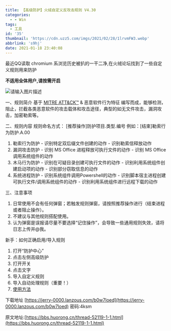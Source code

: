 ```yaml
---
title: 【高级防护】火绒自定义反攻击规则 V4.30
categories:
  - - Win
tags:
  - 工具
id: '35'
thumbnail: 'https://cdn.uzz5.com/imgs/2021/02/28/1lrvmFW3.webp'
abbrlink: 's9hj'
date: 2021-01-18 23:40:08
---
```



最近QQ读取 chromium 系浏览历史被扒的一干二净,在火绒论坛找到了一些自定义规则用来防护 

**不适用全体用户,请按需开启** 

![请输入图片描述](https://cdn.uzz5.com/imgs/2021/02/28/9nMQPy7M.webp "请输入图片描述") 

一、规则简介 
基于 [MITRE ATT&CK™](https://attack.mitre.org/) & 恶意软件行为特征 编写而成，能够检测，阻止，拦截各类恶意软件的攻击载体和攻击途径，典型的如无文件攻击，漏洞攻击，加密勒索等。 

二、规则内容 规则命名方式： \[推荐操作\]防护项目.类型.编号 例如：\[结束\]勒索行为防护.A.00 

1. 勒索行为防护 - 识别特定双后缀文件创建的动作 - 识别勒索信释放动作 
2. 漏洞攻击防护 - 识别 MS Office 进程释放可执行文件的动作 - 识别 MS Office 调用系统组件的动作 
3. 木马行为防护 - 识别在可疑目录创建可执行文件的动作 - 识别利用系统组件创建启动项的动作 - 识别部分窃取信息的动作 
4. 系统进程防护 - 识别系统组件调用Powershell的动作 - 识别脚本宿主进程创建可执行文件/调用系统组件的动作 - 识别利用系统组件进行远程下载的动作 

三、注意事项 

1. 日常使用不会有任何弹窗；若触发规则弹窗，请按照推荐操作进行（结束进程或者阻止操作）。 
2. 不建议与其他规则搭配使用。 
3. 认为弹窗是误报请尽量不要选择“记住操作”，会导致一些通用规则失效，请将日志上传并@我。  

新手：如何正确启用/导入规则 

1. 打开“防护中心” 
2. 点击左侧高级防护 
3. 打开开关 
4. 点击文字 
5. 导入自定义规则 
6. 导入自动处理规则（重要！） 
7. [使用方法](https://cdn.uzz5.com/imgs/2021/02/28/HQiyhWQL.webp) 

下载地址 [https://jerry-0000.lanzous.com/b0w7loed](https://jerry-0000.lanzous.com/b0w7loed) 密码:4ksm 

原文地址:[https://bbs.huorong.cn/thread-52119-1-1.html](https://bbs.huorong.cn/thread-52119-1-1.html)